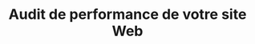 ---
title: Audit de performance de votre site Web
image: 
  src: /images/uploads/logo-google-pagespeed-insights.svg
hero:
  title: Audit de performance de votre site Web
  image: 
    src: /images/uploads/logo-google-pagespeed-insights.svg
blocks:
  - type: informations
    heading:
      title: Optimisez votre succès en ligne avec un audit de performance
      text: Dans le monde en constante évolution d'Internet, la performance de votre site Web est bien plus qu'une simple question de vitesse de chargement. C'est un facteur déterminant qui peut influencer votre classement dans les moteurs de recherche, fidéliser vos visiteurs et maximiser votre réussite en ligne. C'est là qu'intervient l'audit de performance de site web.
    column: 4
    items: 
      - title: Audit
        icon: search
        text: Nous passons en revue l’ensemble des pages de votre site pour un meilleur audit.
      - title: Livrable
        icon: book
        text: Nous détaillons précisement les points noirs et proposons les solutions.
      - title: Intervention
        icon: code-slash
        text: Nous pouvons également intervenir directement pour effectuer les modifications.
  - type: informations
    heading: 
      title: Focus sur les Core Web Vitals
      text: Les Core Web Vitals (les signaux Web essentiels en français) sont un ensemble de métriques de performance Web essentielles définies par Google pour évaluer l'expérience utilisateur sur un site web. Ces métriques se concentrent sur la vitesse de chargement, l'interactivité et la stabilité visuelle d'une page web. Google utilise les Core Web Vitals comme facteurs de classement dans son algorithme de recherche.
      
    items:
      - title: Largest Contentful Paint (LCP)
        text: Largest Contentful Paint mesure le temps nécessaire pour que le plus grand élément visible de la page (généralement une image ou un bloc de texte) soit complètement chargé. Google recommande que LCP se produise en moins de 2,5 secondes après le début du chargement de la page.
      - title: First Input Delay (FID)
        text: FID évalue l'interactivité de la page en mesurant le temps écoulé entre la première interaction de l'utilisateur (par exemple, un clic sur un bouton) et la réponse du site. Un FID inférieur à 100 millisecondes est considéré comme bon.
      - title: Cumulative Layout Shift (CLS) 
        text: CLS mesure la stabilité visuelle de la page en évaluant le décalage inattendu du contenu lorsque la page se charge. Une CLS inférieure à 0,1 est considérée comme souhaitable.
      - title: First Contentful Paint (FCP)
        text: Le First Contentful Paint mesure le moment où le premier élément visuel du contenu (comme du texte ou une image) apparaît à l'écran lors du chargement d'une page web. Il indique à l'utilisateur que la page se charge et devient visible. Un FCP rapide améliore l'impression de rapidité et d'interactivité du site. Google recommande un FCP de moins de 1,2 seconde pour une expérience utilisateur optimale.
      - title: Total Blocking Time (TBT)
        text: Le Total Blocking Time mesure le temps total pendant lequel la page est bloquée, c'est-à-dire le temps pendant lequel l'utilisateur ne peut pas interagir avec la page parce que le navigateur est occupé à exécuter des tâches. Le TBT est essentiel pour évaluer l'interactivité de la page. Un TBT inférieur à 300 millisecondes est considéré comme bon.
      - title: Speed Index
        text: Le Speed Index mesure à quelle vitesse le contenu principal d'une page devient visible. Il prend en compte la progression de l'affichage au fil du temps et évalue la rapidité avec laquelle l'utilisateur peut voir et interagir avec le contenu. Un Speed Index bas signifie que le contenu se charge rapidement, ce qui améliore l'expérience utilisateur. Les valeurs plus basses indiquent de meilleures performances.
  - type: paragraph
    offset: center
    align: center
    grid: medium
    title: Cruciales pour évaluer la performance
    text: >-
      Elles visent à garantir que les visiteurs bénéficient d'une expérience fluide, rapide et prévisible lors de la navigation sur un site. Google utilise ces métriques pour classer les pages dans ses résultats de recherche, donnant la priorité aux pages offrant une meilleure expérience utilisateur en termes de performance.

      
      Il est important de surveiller régulièrement ces Core Web Vitals et de les optimiser pour garantir que votre site Web offre une expérience utilisateur de qualité et conserve ou améliore son classement dans les résultats de recherche de Google.
  - type: informations
    heading:
      title: Nos outils
    column: 4
    items:
      - title: PageSpeed Insights
        image:
          src: /images/uploads/logo-google-pagespeed-insights.svg
          isLogo: true
      - title: Lighthouse
        image:
          src: /images/uploads/logo-google-lighthouse.svg
          isLogo: true
      - title: Website Carbon
        image:
          src: /images/uploads/logo-websitecarbon.jpg
          isLogo: true
  - type: cta
    background: true
    heading:
      title: Optimisez votre site Web dès aujourd’hui
    cta:
      text: Contactez-nous
      url: /contact/
---